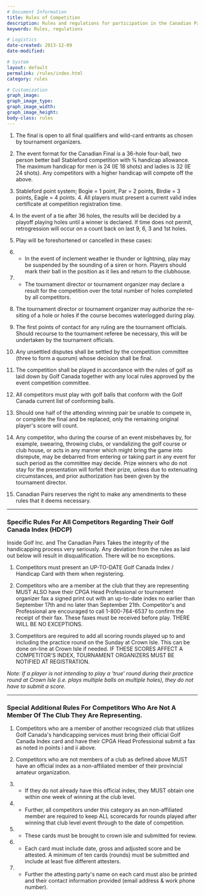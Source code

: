 ```yaml
---
# Document Information
title: Rules of Competition
description: Rules and regulations for participation in the Canadian Pairs
keywords: Rules, regulations

# Logistics
date-created: 2013-12-09
date-modified:

# System
layout: default
permalink: /rules/index.html
category: rules

# Customization
graph_image:
graph_image_type:
graph_image_width:
graph_image_height:
body-class: rules
---
```


1. The final is open to all final qualifiers and wild-card entrants as chosen by tournament organizers.

2. The event format for the Canadian Final is a 36-hole four-ball, two person better ball Stableford competition with 3⁄4 handicap allowance. The maximum handicap for men is 24 (IE 18 shots) and ladies is 32 (IE 24 shots). Any competitors with a higher handicap will compete off the above.

3. Stableford point system; Bogie = 1 point, Par = 2 points, Birdie = 3 points, Eagle = 4 points. 4. All players must present a current valid index certificate at competition registration time.

4. In the event of a tie after 36 holes, the results will be decided by a playoff playing holes until a winner is declared. If time does not permit, retrogression will occur on a count back on last 9, 6, 3 and 1st holes.

5. Play will be foreshortened or cancelled in these cases:
5. + In the event of inclement weather ie thunder or lightning, play may be suspended by the sounding of a siren or horn. Players should mark their ball in the position as it lies and return to the clubhouse.
5. + The tournament director or tournament organizer may declare a result for the competition over the total number of holes completed by all competitors.

6. The tournament director or tournament organizer may authorize the re-siting of a hole or holes if the course becomes waterlogged during play.

7. The first points of contact for any ruling are the tournament officials. Should recourse to the tournament referee be necessary, this will be undertaken by the tournament officials.

8. Any unsettled disputes shall be settled by the competition committee (three to form a quorum) whose decision shall be final.

9. The competition shall be played in accordance with the rules of golf as laid down by Golf Canada together with any local rules approved by the event competition committee.

10. All competitors must play with golf balls that conform with the Golf Canada current list of conforming balls.

11. Should one half of the attending winning pair be unable to compete in, or complete the final and be replaced, only the remaining original player's score will count.

12. Any competitor, who during the course of an event misbehaves by, for example, swearing, throwing clubs, or vandalizing the golf course or club house, or acts in any manner which might bring the game into disrepute, may be debarred from entering or taking part in any event for such period as the committee may decide. Prize winners who do not stay for the presentation will forfeit their prize, unless due to extenuating circumstances, and prior authorization has been given by the tournament director.

13. Canadian Pairs reserves the right to make any amendments to these rules that it deems necessary.

---

### Specific Rules For All Competitors Regarding Their Golf Canada Index (HDCP)

Inside Golf Inc. and The Canadian Pairs Takes the integrity of the handicapping process very seriously. Any deviation from the rules as laid out below will result in disqualification. There will be no exceptions.

1. Competitors must present an UP-TO-DATE Golf Canada Index / Handicap Card with them when registering.

2. Competitors who are a member at the club that they are representing MUST ALSO have their CPGA Head Professional or tournament organizer fax a signed print out with an up-to-date index no earlier than September 17th and no later than September 21th. Competitor's and Professional are encouraged to call 1-800-764-6537 to confirm the receipt of their fax. These faxes must be received before play. THERE WILL BE NO EXCEPTIONS.

3. Competitors are required to add all scoring rounds played up to and including the practice round on the Sunday at Crown Isle. This can be done on-line at Crown Isle if needed. IF THESE SCORES AFFECT A COMPETITOR'S INDEX, TOURNAMENT ORGANIZERS MUST BE NOTIFIED AT REGISTRATION.

_Note: If a player is not intending to play a 'true' round during their practice round at Crown Isle (i.e. plays multiple balls on multiple holes), they do not have to submit a score._

---

### Special Additional Rules For Competitors Who Are Not A Member Of The Club They Are Representing.

1. Competitors who are a member of another recognized club that utilizes Golf Canada's handicapping services must bring their official Golf Canada Index card and have their CPGA Head Professional submit a fax as noted in points i and ii above.

2. Competitors who are not members of a club as defined above MUST have an official index as a non-affiliated member of their provincial amateur organization.
2. + If they do not already have this official index, they MUST obtain one within one week of winning at the club level.
2. + Further, all competitors under this category as an non-affiliated member are required to keep ALL scorecards for rounds played after winning that club level event through to the date of competition.
2. + These cards must be brought to crown isle and submitted for review.
2. + Each card must include date, gross and adjusted score and be attested. A minimum of ten cards (rounds) must be submitted and include at least five different attesters.
2. + Further the attesting party's name on each card must also be printed and their contact information provided (email address & work phone number).